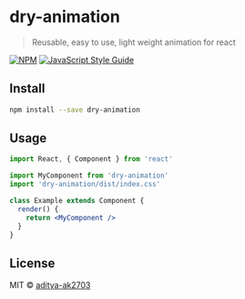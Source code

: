 # dry-animation

> Reusable, easy to use, light weight animation for react

[![NPM](https://img.shields.io/npm/v/dry-animation.svg)](https://www.npmjs.com/package/dry-animation) [![JavaScript Style Guide](https://img.shields.io/badge/code_style-standard-brightgreen.svg)](https://standardjs.com)

## Install

```bash
npm install --save dry-animation
```

## Usage

```jsx
import React, { Component } from 'react'

import MyComponent from 'dry-animation'
import 'dry-animation/dist/index.css'

class Example extends Component {
  render() {
    return <MyComponent />
  }
}
```

## License

MIT © [aditya-ak2703](https://github.com/aditya-ak2703)
